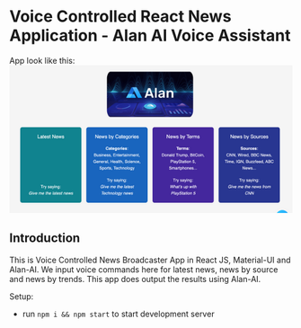 # Voice Controlled React News Application - Alan AI Voice Assistant

App look like this:
![Voice Controlled App](https://github.com/madhav06/projectImages/blob/master/alan-ai.png)

## Introduction

This is Voice Controlled News Broadcaster App in React JS, Material-UI and Alan-AI. We input voice commands here for latest news, news by source and news by trends. This app does output the results using Alan-AI.

Setup:

- run `npm i && npm start` to start development server
